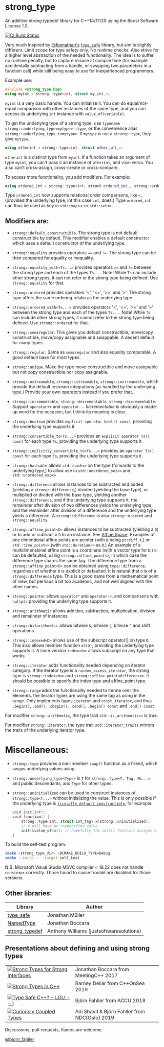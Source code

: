 # strong_type
An additive strong typedef library for C++14/17/20 using the
Boost Software License 1.0

[![CI Build Status](https://github.com/rollbear/strong_type/actions/workflows/ci.yml/badge.svg)](https://github.com/rollbear/strong_type/actions/workflows/ci.yml)

Very much inspired by [@foonathan's](https://twitter.com/foonathan)
[`type_safe`](https://github.com/foonathan/type_safe) library, but aim is
slightly different. Limit scope for type safety only. No runtime checks. Also
strive for a higher level abstraction of the needed functionality. The idea
is to suffer no runtime penalty, but to capture misuse at compile time
(for example accidentally subtracting from a handle, or swapping two parameters
in a function call) while still being easy to use for inexperienced
programmers.

Example use:

```Cpp
#include <strong_type.hpp>
using myint = strong::type<int, struct my_int_>;
```

`myint` is a very basic handle. You can initialize it. You can do
equal/not-equal comparison with other instances of the same type, and you can
access its underlying `int` instance with `value_of(variable)`.

To get the underlying type of a strong type, use
`typename strong::underlying_type<mytype>::type`, or the convenience alias
`strong::underlying_type_t<mytype>`. If `mytype` is not a `strong::type`,
they give `mytype`.

```Cpp
using otherint = strong::type<int, struct other_int_>;
```

`otherint` is a distinct type from `myint`. If a function takes an argument of
type `myint`, you can't pass it an instance of `otherint`, and vice-versa. You
also can't cross-assign, cross-create or cross-compare.

To access more functionality, you add modifiers. For example:

```Cpp
using ordered_int = strong::type<int, struct ordered_int_, strong::ordered>;
```

Type `ordered_int` now supports relational order comparisons, like `<`,
(provided the underlying type, int this case `int`, does.) Type `ordered_int`
can thus be used as key in `std::map`<> or `std::set<>`.

## Modifiers are:

* `strong::default_constructible`. The strong type is not default constructible
  by default. This modifier enables a default constructor which uses a default
  constructor of the underlying type.

* `strong::equality` provides operators `==` and `!=`. The strong type can be
  then compared for equality or inequality.

* `strong::equality_with<Ts...>` provides operators `==` and `!=` between the
  strong type and each of the types `Ts...`. Note! While `Ts` can include
  other strong types, it can not refer to the strong type being defined. Use
  `strong::equality` for that.

* `strong::ordered` provides operators '<', '<=', '>=' and '>'. The strong type
  offers the same ordering relatin as the underlying type.

* `strong::ordered_with<Ts...>` provides operators '<', '<=', '>=' and '>'
  between the strong type and each of the types `Ts...`. Note! While `Ts` can
  include other strong types, it cannot refer to the strong type being defined.
  Use `strong::ordered` for that.
  
* `strong::semiregular`. This gives you default constructible, move/copy
  constructible, move/copy assignable and swappable. A decent default for
  many types.

* `strong::regular`. Same as `semiregular` and also equality comparable. A good
  default base for most types.

* `strong::unique`. Make the type move constructible and move assignable but
  not copy constructible nor copy assignable.
  
* `strong::ostreamable`, `strong::istreamable`, `strong::iostreamable`, which
  provide the default iostream integrations (as handled by the underlying
  type.) Provide your own operators instead if you prefer that.

* `strong::incrementable`, `strong::decrementable`, `strong::bicrementable`.
  Support `operator++` and `operator--`. *bicrementable* is obviously a made-
  up word for the occasion, but I think its meaning is clear.

* `strong::boolean` provides `explicit operator bool() const`, providing the
  underlying type supports it.

* `strong::convertible_to<Ts...>` provides an `explicit operator Ts() const`
   for each type `Ts`, providing the underlying type supports it.

* `strong::implicitly_convertible_to<Ts...>` provides an `operator Ts() const`
   for each type `Ts`, providing the underlying type supports it.
   
* `strong::hashable` allows `std::hash<>` on the type (forwards to the
  underlying type,) to allow use in `std::unordered_set<>` and
  `std::unordered_map<>`

* `strong::difference` allows instances to be subtracted and added (yielding a
  `strong::difference`,) divided (yielding the base type), or multiplied or
  divided with the base type, yielding another `strong::difference`, and if 
  the underlying type supports it, the remainder after division of two
  differences yields the underlying type, and the remainder after division of
  a difference and the underlying type yields a difference.
  A `strong::difference` is also `strong::ordered` and `strong::equality`

* `strong::affine_point<D>` allows instances to be subtracted (yielding a `D`) or
  to add or subtract a `D` to an instance.
  See [Affine Space](https://en.wikipedia.org/wiki/Affine_space). Examples of
  one dimentional affine points are pointer (with `D` being `ptrdiff_t`,) or
  `std::time_point<>` (with `std::duration<>` as `D`.) An example of a
  multidimensional affine point is a coordinate (with a vector type for `D`.)
  `D` can be defaulted, using `strong::affine_point<>`, in which case the
  difference type shares the same tag.
  The difference type from a `strong::affine_point<D>` can be obtained using
  `type::difference`, regardless of whether `D` is explicit or defaulted.
  It is natural that `D` is of a `strong::difference` type. This is a good name
  from a mathematical point of view, but perhaps a bit too academic, and not
  well aligned with the other names.

* `strong::pointer` allows `operator*` and `operator->`, and comparisons with
  `nullptr` providing the underlying type supports it.

* `strong::arithmetic` allows addition, subtraction, multiplication, division
  and remainder of instances.

* `strong::bitarithmetic` allows bitwise `&`, bitwise `|`, bitwise `^` and
  shift operations.

* `strong::indexed<D>` allows use of the subscript operator[] on type `D`.
  This also allows member function `at(D)`, providing the underlying type
  supports it. A lame version `indexed<>` allows subscript on any type that
  works.

* `strong::iterator` adds functionality needed depending on iterator category.
  If the iterator type is a `random_access_iterator`, the strong type
  is `strong::indexed<>` and `strong::affine_point<difference>`. It should be
  possible to specify the index type and affine_point type.

* `strong::range` adds the functionality needed to iterate over the elements.
  the iterator types are using the same tag as using in the range. Only
  implements types `iterator` and `const_iterator`, and thus `.begin()`,
  `.end()`, `.cbegin()`, `.cend()`, `.begin() const` and `.end() const`.
    
For modifier `strong::arithmetic`, the type trait `std::is_arithmetic<>` is true.

For modifier `strong::iterator`, the type trait `std::iterator_traits` mirrors
the traits of the underlying iterator type.

# Miscellaneous:
* `strong::type` provides a non-member `swap()` function as a friend, which
   swaps underlying values using.
  
* `strong::underlying_type<Type>` is `T` for `strong::type<T, Tag, Ms...>` and
   public descendants, and `Type` for other types.
      
* `strong::uninitialized` can be used to construct instances of `strong::type<T...>`
  without initializing the value. This is only possible if the underlying type
  is [`trivially default constructible`](
  https://en.cppreference.com/w/cpp/language/default_constructor), for example:
  ```C++
  void init(int*);
  void function() {
      strong::type<int, struct int_tag> x(strong::uninitialized);
      // x will have an unspecified value
      init(&value_of(x)); // hopefully the init() function assigns a value
  }
  ```
  
To build the self-test program:

```bash
cmake <strong_type_dir> -DCMAKE_BUILD_TYPE=Debug
cmake --build . --target self_test
```

N.B. Microsoft Visual Studio MSVC compiler < 19.22 does not handle `constexpr`
correctly. Those found to cause trouble are disabled for those versions.

## Other libraries:
 
| Library                                             | Author |
|-----------------------------------------------------|-------------------|
| [type_safe](https://github.com/foonathan/type_safe) | Jonathan Müller   |
| [NamedType](https://github.com/joboccara/NamedType) | Jonathan Boccara  |
| [strong_typedef](https://github.com/anthonywilliams/strong_typedef) | Anthony Williams (justsoftwaresolutions) |

## Presentations about defining and using strong types

|   |   |
|---|---|
| [![Strong Types for Strong Interfaces](https://img.youtube.com/vi/WVleZqzTw2k/mqdefault.jpg)](https://img.youtube.com/vi/WVleZqzTw2k/mqdefault.jpg) | Jonathan Boccara from MeetingC++ 2017 |
| [![Strong Types in C++](https://img.youtube.com/vi/fWcnp7Bulc8/mqdefault.jpg)](https://youtu.be/fWcnp7Bulc8) | Barney Dellar from C++OnSea 2019 |
| [![Type Safe C++? - LOL! - ;-)](https://img.youtube.com/vi/SWHvNvY-PHw/mqdefault.jpg)](https://youtu.be/SWHvNvY-PHw) | Björn Fahller from ACCU 2018 |
| [![Curiously Coupled Types](https://img.youtube.com/vi/msi4WNQZyWs/mqdefault.jpg)](https://youtu.be/msi4WNQZyWs) | Adi Shavit & Björn Fahller from NDC{Oslo} 2019 |

Discussions, pull-requests, flames are welcome.

[@bjorn_fahller](https://twitter.com/bjorn_fahller)
